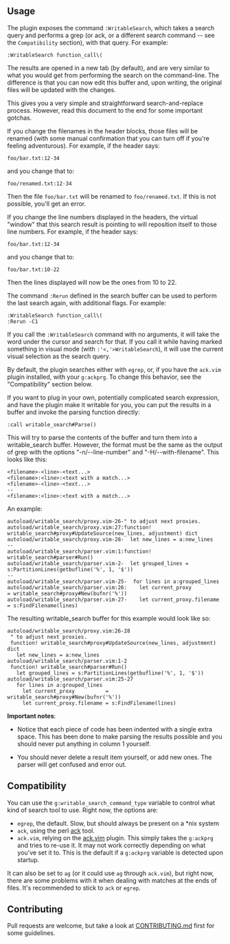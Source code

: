 ## Usage

The plugin exposes the command `:WritableSearch`, which takes a search query
and performs a grep (or ack, or a different search command -- see the
`Compatibility` section), with that query. For example:


``` vim
:WritableSearch function_call\(
```

The results are opened in a new tab (by default), and are very similar to what
you would get from performing the search on the command-line. The difference is
that you can now edit this buffer and, upon writing, the original files will be
updated with the changes.

This gives you a very simple and straightforward search-and-replace process.
However, read this document to the end for some important gotchas.

If you change the filenames in the header blocks, those files will be renamed
(with some manual confirmation that you can turn off if you're feeling
adventurous). For example, if the header says:

```
foo/bar.txt:12-34
```

and you change that to:

```
foo/renamed.txt:12-34
```

Then the file `foo/bar.txt` will be renamed to `foo/renamed.txt`. If this is
not possible, you'll get an error.

If you change the line numbers displayed in the headers, the virtual "window"
that this search result is pointing to will reposition itself to those line
numbers. For example, if the header says:

```
foo/bar.txt:12-34
```

and you change that to:

```
foo/bar.txt:10-22
```

Then the lines displayed will now be the ones from 10 to 22.

The command `:Rerun` defined in the search buffer can be used to perform the
last search again, with additional flags. For example:

``` vim
:WritableSearch function_call\(
:Rerun -C1
```

If you call the `:WritableSearch` command with no arguments, it will take the
word under the cursor and search for that. If you call it while having marked
something in visual mode (with `:'<,'>WritableSearch`), it will use the
current visual selection as the search query.

By default, the plugin searches either with `egrep`, or, if you have the
`ack.vim` plugin installed, with your `g:ackprg`. To change this behavior, see
the "Compatibility" section below.

If you want to plug in your own, potentially complicated search expression,
and have the plugin make it writable for you, you can put the results in a
buffer and invoke the parsing function directly:

``` vim
:call writable_search#Parse()
```

This will try to parse the contents of the buffer and turn them into a
writable_search buffer. However, the format must be the same as the output of
grep with the options "-n/--line-number" and "-H/--with-filename". This looks
like this:

```
<filename>-<line>-<text...>
<filename>:<line>:<text with a match...>
<filename>-<line>-<text...>
--
<filename>:<line>:<text with a match...>
```

An example:

```
autoload/writable_search/proxy.vim-26-" to adjust next proxies.
autoload/writable_search/proxy.vim:27:function! writable_search#proxy#UpdateSource(new_lines, adjustment) dict
autoload/writable_search/proxy.vim-28-  let new_lines = a:new_lines
--
autoload/writable_search/parser.vim:1:function! writable_search#parser#Run()
autoload/writable_search/parser.vim-2-  let grouped_lines = s:PartitionLines(getbufline('%', 1, '$'))
--
autoload/writable_search/parser.vim-25-  for lines in a:grouped_lines
autoload/writable_search/parser.vim:26:    let current_proxy          = writable_search#proxy#New(bufnr('%'))
autoload/writable_search/parser.vim-27-    let current_proxy.filename = s:FindFilename(lines)
```

The resulting writable_search buffer for this example would look like so:

```
autoload/writable_search/proxy.vim:26-28
 " to adjust next proxies.
 function! writable_search#proxy#UpdateSource(new_lines, adjustment) dict
   let new_lines = a:new_lines
autoload/writable_search/parser.vim:1-2
 function! writable_search#parser#Run()
   let grouped_lines = s:PartitionLines(getbufline('%', 1, '$'))
autoload/writable_search/parser.vim:25-27
   for lines in a:grouped_lines
     let current_proxy          = writable_search#proxy#New(bufnr('%'))
     let current_proxy.filename = s:FindFilename(lines)
```

**Important notes**:

- Notice that each piece of code has been indented with a single extra space.
  This has been done to make parsing the results possible and you should never
  put anything in column 1 yourself.

- You should never delete a result item yourself, or add new ones. The parser
  will get confused and error out.

## Compatibility

You can use the `g:writable_search_command_type` variable to control what kind of search tool to use. Right now, the options are:

- `egrep`, the default. Slow, but should always be present on a *nix system
- `ack`, using the perl [ack](http://beyondgrep.com/) tool.
- `ack.vim`, relying on the [ack.vim](https://github.com/mileszs/ack.vim) plugin. This simply takes the `g:ackprg` and tries to re-use it. It may not work correctly depending on what you've set it to. This is the default if a `g:ackprg` variable is detected upon startup.

It can also be set to `ag` (or it could use `ag` through `ack.vim`), but right now, there are some problems with it when dealing with matches at the ends of files. It's recommended to stick to `ack` or `egrep`.

## Contributing

Pull requests are welcome, but take a look at [CONTRIBUTING.md](https://github.com/AndrewRadev/writable_search.vim/blob/master/CONTRIBUTING.md) first for some guidelines.
